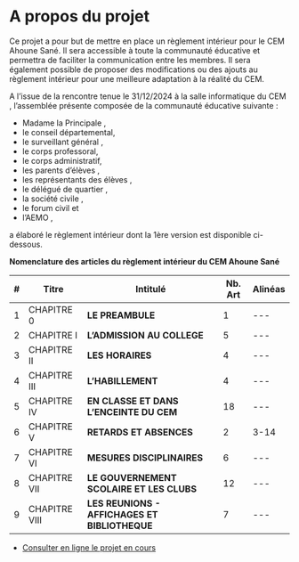 # A propos du projet

Ce projet a pour but de mettre en place un règlement intérieur pour le CEM Ahoune Sané. 
Il sera accessible à toute la communauté éducative et permettra de faciliter la communication entre les membres. Il sera également possible de proposer des modifications ou des ajouts au règlement intérieur pour une meilleure adaptation à la réalité du CEM.

A l’issue de la rencontre tenue le  31/12/2024 à la salle informatique du CEM , l’assemblée présente composée de la communauté éducative suivante : 

- Madame la Principale , 
- le conseil départemental, 
- le surveillant général , 
- le corps professoral, 
- le corps administratif, 
- les parents d’élèves , 
- les représentants des élèves , 
- le délégué de quartier , 
- la société civile , 
- le forum civil et  
- l’AEMO , 

a élaboré le règlement intérieur dont la 1ère version est disponible ci-dessous.

**Nomenclature des articles du règlement intérieur du CEM Ahoune Sané**

| #   | Titre         | Intitulé                                            | Nb. Art | Alinéas  |
| --- | ------------- | --------------------------------------------------- | ------- | ---- |
| 1   | CHAPITRE 0    | **LE PREAMBULE**                                    | 1       | ---  |
| 2   | CHAPITRE I    | **L’ADMISSION AU COLLEGE**                          | 5       | ---  |
| 3   | CHAPITRE II   | **LES HORAIRES**                                    | 4       | ---  |
| 4   | CHAPITRE III  | **L’HABILLEMENT**                                   | 4       | ---  |
| 5   | CHAPITRE IV   | **EN CLASSE ET DANS L’ENCEINTE DU CEM** | 18      | ---  |
| 6   | CHAPITRE V    | **RETARDS ET ABSENCES**                             | 2       | 3-14 |
| 7   | CHAPITRE VI   | **MESURES DISCIPLINAIRES**                          | 6       | ---  |
| 8   | CHAPITRE VII  | **LE GOUVERNEMENT SCOLAIRE ET LES CLUBS**           | 12      | ---  |
| 9   | CHAPITRE VIII | **LES REUNIONS - AFFICHAGES ET BIBLIOTHEQUE**       | 7       | ---  |



* [Consulter en ligne le projet en cours](https://cemas-ri.netlify.app/ "Site dédié au reglement intérieur")
